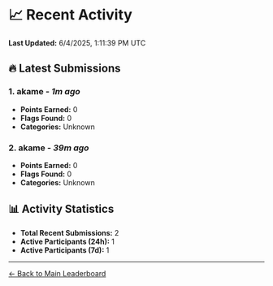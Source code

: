 # 📈 Recent Activity

**Last Updated:** 6/4/2025, 1:11:39 PM UTC

## 🔥 Latest Submissions

### 1. akame - *1m ago*
- **Points Earned:** 0
- **Flags Found:** 0
- **Categories:** Unknown

### 2. akame - *39m ago*
- **Points Earned:** 0
- **Flags Found:** 0
- **Categories:** Unknown

## 📊 Activity Statistics

- **Total Recent Submissions:** 2
- **Active Participants (24h):** 1
- **Active Participants (7d):** 1

---
[← Back to Main Leaderboard](README.md)
